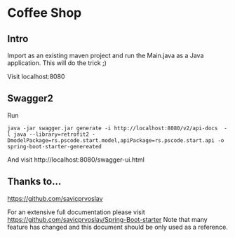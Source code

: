 # Coffee Shop

## Intro

Import as an existing maven project and run the Main.java as a Java application. This will do the trick ;)

Visit localhost:8080

## Swagger2

Run

```
java -jar swagger.jar generate -i http://localhost:8080/v2/api-docs  -l java --library=retrofit2 -DmodelPackage=rs.pscode.start.model,apiPackage=rs.pscode.start.api -o spring-boot-starter-genereated
```

And visit http://localhost:8080/swagger-ui.html

## Thanks to…

https://github.com/savicprvoslav

For an extensive full documentation please visit https://github.com/savicprvoslav/Spring-Boot-starter
Note that many feature has changed and this document should be only used as a reference.


